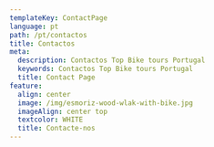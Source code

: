 ```yaml
---
templateKey: ContactPage
language: pt
path: /pt/contactos
title: Contactos
meta:
  description: Contactos Top Bike tours Portugal
  keywords: Contactos Top Bike tours Portugal
  title: Contact Page
feature:
  align: center
  image: /img/esmoriz-wood-wlak-with-bike.jpg
  imageAlign: center top
  textcolor: WHITE
  title: Contacte-nos
---
```



